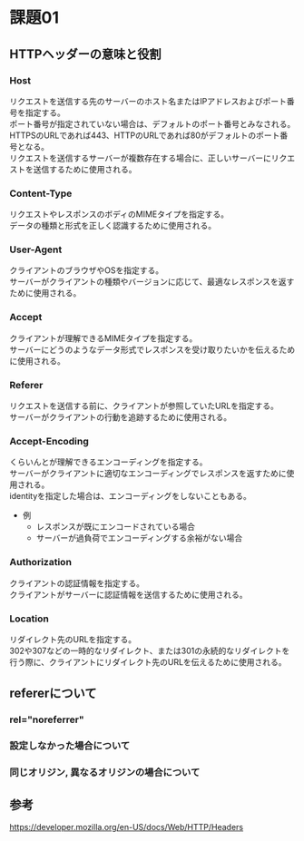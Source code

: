 # 課題01

## HTTPヘッダーの意味と役割

### Host

リクエストを送信する先のサーバーのホスト名またはIPアドレスおよびポート番号を指定する。  
ポート番号が指定されていない場合は、デフォルトのポート番号とみなされる。  
HTTPSのURLであれば443、HTTPのURLであれば80がデフォルトのポート番号となる。  
リクエストを送信するサーバーが複数存在する場合に、正しいサーバーにリクエストを送信するために使用される。  

### Content-Type

リクエストやレスポンスのボディのMIMEタイプを指定する。  
データの種類と形式を正しく認識するために使用される。  

### User-Agent

クライアントのブラウザやOSを指定する。  
サーバーがクライアントの種類やバージョンに応じて、最適なレスポンスを返すために使用される。  

### Accept

クライアントが理解できるMIMEタイプを指定する。  
サーバーにどうのようなデータ形式でレスポンスを受け取りたいかを伝えるために使用される。  

### Referer

リクエストを送信する前に、クライアントが参照していたURLを指定する。  
サーバーがクライアントの行動を追跡するために使用される。  

### Accept-Encoding

くらいんとが理解できるエンコーディングを指定する。  
サーバーがクライアントに適切なエンコーディングでレスポンスを返すために使用される。  
identityを指定した場合は、エンコーディングをしないこともある。  

- 例
  - レスポンスが既にエンコードされている場合
  - サーバーが過負荷でエンコーディングする余裕がない場合

### Authorization

クライアントの認証情報を指定する。  
クライアントがサーバーに認証情報を送信するために使用される。  

### Location

リダイレクト先のURLを指定する。  
302や307などの一時的なリダイレクト、または301の永続的なリダイレクトを行う際に、クライアントにリダイレクト先のURLを伝えるために使用される。  

## refererについて

### rel="noreferrer"

### 設定しなかった場合について

### 同じオリジン, 異なるオリジンの場合について

## 参考

<https://developer.mozilla.org/en-US/docs/Web/HTTP/Headers>  
